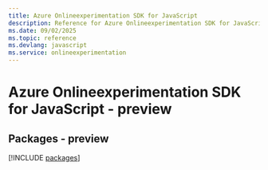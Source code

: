 ```yaml
---
title: Azure Onlineexperimentation SDK for JavaScript
description: Reference for Azure Onlineexperimentation SDK for JavaScript
ms.date: 09/02/2025
ms.topic: reference
ms.devlang: javascript
ms.service: onlineexperimentation
---
```

# Azure Onlineexperimentation SDK for JavaScript - preview
## Packages - preview
[!INCLUDE [packages](onlineexperimentation-index.md)]